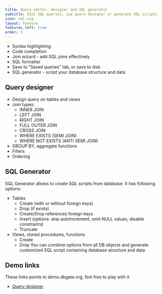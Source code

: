```yaml
---
title: Query editor, designer and SQL generator
subtitle: Edit SQL queries, use query designer or generate SQL scripts
icon: sql.svg
layout: feature
features_left: true
order: 3
---
```


- Syntax highlighting
- Code completion
- Join wizard - add SQL joins effectively
- SQL formatter
- Save to "Saved queries" tab, or save to disk
- SQL generator - script your database structure and data

## Query designer

- Design query on tables and views
- Join types:
  * INNER JOIN
  * LEFT JOIN
  * RIGHT JOIN
  * FULL OUTER JOIN
  * CROSS JOIN
  * WHERE EXISTS (SEMI JOIN)
  * WHERE NOT EXISTS (ANTI SEMI JOIN)
- GROUP BY, aggregate functions
- Filters
- Ordering

## SQL Generator
SQL Generator allows to create SQL scripts from database. It has following options:
* Tables
  * Create (with or without foreign keys)
  * Drop (if exists)
  * Create/Drop references foreign keys
  * Insert (options: skip autoincrement, omit NULL values, disable constraints)
  * Truncate
* Views, stored procedures, functions
  * Create
  * Drop
You can combine options from all DB objects and generate customized SQL script containing database structure and data

## Demo links
These links points to demo.dbgate.org, feel free to play with it
* [Query designer](https://demo.dbgate.org/#favorite=designer)

